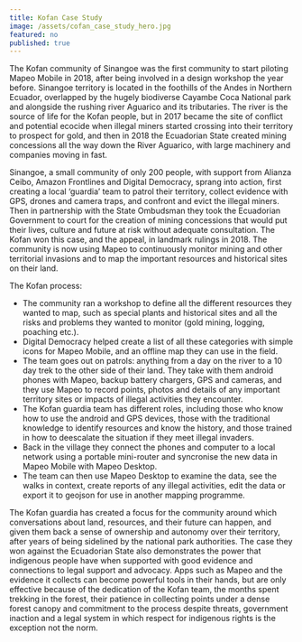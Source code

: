 ```yaml
---
title: Kofan Case Study
image: /assets/cofan_case_study_hero.jpg
featured: no
published: true
---
```

The Kofan community of Sinangoe was the first community to start piloting Mapeo Mobile in 2018, after being involved in a design workshop the year before. Sinangoe territory is located in the foothills of the Andes in Northern Ecuador, overlapped by the hugely biodiverse Cayambe Coca National park and alongside the rushing river Aguarico and its tributaries. The river is the source of life for the Kofan people, but in 2017 became the site of conflict and potential ecocide when illegal miners started crossing into their territory to prospect for gold, and then in 2018 the Ecuadorian State created mining concessions all the way down the River Aguarico, with large machinery and companies moving in fast.

Sinangoe, a small community of only 200 people, with support from Alianza Ceibo, Amazon Frontlines and Digital Democracy, sprang into action, first creating a local ‘guardia’ team to patrol their territory, collect evidence with GPS, drones and camera traps, and confront and evict the illegal miners. Then in partnership with the State Ombudsman they took the Ecuadorian Government to court for the creation of mining concessions that would put their lives, culture and future at risk without adequate consultation. The Kofan won this case, and the appeal, in landmark rulings in 2018. The community is now using Mapeo to continuously monitor mining and other territorial invasions and to map the important resources and historical sites on their land.

The Kofan process:
- The community ran a workshop to define all the different resources they wanted to map, such as special plants and historical sites and all the risks and problems they wanted to monitor (gold mining, logging, poaching etc.).
- Digital Democracy helped create a list of all these categories with simple icons for  Mapeo Mobile, and an offline map they can use in the field.
- The team goes out on patrols: anything from a day on the river to a 10 day trek to the other side of their land. They take with them android phones with Mapeo, backup battery chargers, GPS and cameras, and they use Mapeo to record points, photos and details of any important territory sites or impacts of illegal activities they encounter.
- The Kofan guardia team has different roles, including those who know how to use the android and GPS devices, those with the traditional knowledge to identify resources and know the history, and those trained in how to deescalate the situation if they meet illegal invaders.
- Back in the village they connect the phones and computer to a local network using a portable mini-router and syncronise the new data in Mapeo Mobile with Mapeo Desktop.
- The team can then use Mapeo Desktop to examine the data, see the walks in context, create reports of any illegal activities, edit the data or export it to geojson for use in another mapping programme.

The Kofan guardia has created a focus for the community around which conversations about land, resources, and their future can happen, and given them back a sense of ownership and autonomy over their territory, after years of being sidelined by the national park authorities. The case they won against the Ecuadorian State also demonstrates the power that indigenous people have when supported with good evidence and connections to legal support and advocacy. Apps such as Mapeo and the evidence it collects can become powerful tools in their hands, but are only effective because of the dedication of the Kofan team, the months spent trekking in the forest, their patience in collecting points under a dense forest canopy and commitment to the process despite threats, government inaction and a legal system in which respect for indigenous rights is the exception not the norm.
